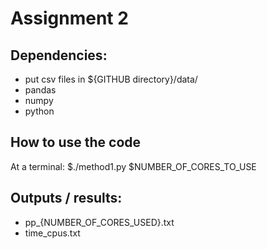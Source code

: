 Assignment 2
=============

Dependencies:
-----------
* put csv files in ${GITHUB directory}/data/
* pandas 
* numpy 
* python 

How to use the code 
--------------------
At a terminal:
    $./method1.py $NUMBER_OF_CORES_TO_USE

Outputs / results: 
------------------
* pp_{NUMBER_OF_CORES_USED}.txt
* time_cpus.txt  

